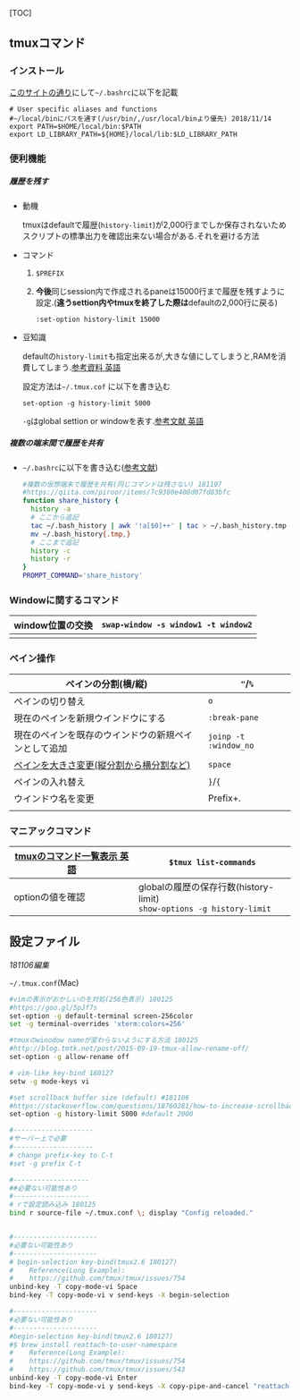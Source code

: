 [TOC]

## tmuxコマンド

### インストール

[このサイトの通り](https://qiita.com/makisyu/items/d6b32d88cdd97b01a00f)にして`~/.bashrc`に以下を記載

```
# User specific aliases and functions
#~/local/binにパスを通す(/usr/bin/,/usr/local/binより優先) 2018/11/14                                                      
export PATH=$HOME/local/bin:$PATH     
export LD_LIBRARY_PATH=${HOME}/local/lib:$LD_LIBRARY_PATH
```

### 便利機能

##### 履歴を残す

* 動機

  tmuxはdefaultで履歴(`history-limit`)が2,000行までしか保存されないためスクリプトの標準出力を確認出来ない場合がある.それを避ける方法

* コマンド

  1. `$PREFIX`

  2. **今後**同じsession内で作成されるpaneは15000行まで履歴を残すように設定.(**違うsettion内やtmuxを終了した際は**defaultの2,000行に戻る)

     `:set-option history-limit 15000 `

* 豆知識

  defaultの`history-limit`も指定出来るが,大きな値にしてしまうと,RAMを消費してしまう.[参考資料 英語](https://stackoverflow.com/questions/18760281/how-to-increase-scrollback-buffer-size-in-tmux)

  設定方法は`~/.tmux.cof` に以下を書き込む

  `set-option -g history-limit 5000`

  `-g`はglobal settion or windowを表す.[参考文献  英語](https://superuser.com/questions/929430/what-does-the-set-g-command-do-in-tmux)

##### 複数の端末間で履歴を共有

* `~/.bashrc`に以下を書き込む([参考文献](https://qiita.com/piroor/items/7c9380e408d07fd83bfc))

  ```bash
  #複数の仮想端末で履歴を共有(同じコマンドは残さない) 181107
  #https://qiita.com/piroor/items/7c9380e408d07fd83bfc
  function share_history {
    history -a
    # ここから追記
    tac ~/.bash_history | awk '!a[$0]++' | tac > ~/.bash_history.tmp
    mv ~/.bash_history{.tmp,}
    # ここまで追記
    history -c
    history -r
  }
  PROMPT_COMMAND='share_history'
  ```


### Windowに関するコマンド

| window位置の交換 | `swap-window -s window1 -t window2` |
| ---------------- | ----------------------------------- |
|                  |                                     |

### ペイン操作

| ペインの分割(横/縦)                                          | `"`/`%`               |
| ------------------------------------------------------------ | --------------------- |
| ペインの切り替え                                             | `o`                   |
| 現在のペインを新規ウインドウにする                           | `:break-pane`         |
| 現在のペインを既存のウインドウの新規ペインとして追加         | `joinp -t :window_no` |
| [ペインを大きさ変更(縦分割から横分割など)](https://superuser.com/questions/493048/how-to-convert-2-horizontal-panes-to-vertical-panes-in-tmux) | `space`               |
| ペインの入れ替え                                             | `}`/`{`               |
| ウインドウ名を変更                                           | Prefix+.              |
|                                                              |                       |

### マニアックコマンド

| [tmuxのコマンド一覧表示 英語](https://gist.github.com/kennyng/816c29eb75e8eb022108) | `$tmux list-commands`                                        |
| ------------------------------------------------------------ | ------------------------------------------------------------ |
| optionの値を確認                                             | globalの履歴の保存行数(history-limit)<br />`show-options -g history-limit` |

## 設定ファイル

*181106編集*

`~/.tmux.conf`(Mac)

``` bash
#vimの表示がおかしいのを対処(256色表示) 180125
#https://goo.gl/5pJf7s
set-option -g default-terminal screen-256color
set -g terminal-overrides 'xterm:colors=256'

#tmuxのwinodow nameが変わらないようにする方法 180125
#http://blog.tmtk.net/post/2015-09-19-tmux-allow-rename-off/
set-option -g allow-rename off

# vim-like key-bind 180127
setw -g mode-keys vi

#set scrollback buffer size (default) #181106
#https://stackoverflow.com/questions/18760281/how-to-increase-scrollback-buffer-size-in-tmux
set-option -g history-limit 5000 #default 2000

#--------------------
#サーバー上で必要
#--------------------
# change prefix-key to C-t                                                                
#set -g prefix C-t

#-------------------
##必要ない可能性あり
#-------------------
# rで設定読み込み 180125
bind r source-file ~/.tmux.conf \; display "Config reloaded."


#---------------------
#必要ない可能性あり
#---------------------
# begin-selection key-bind(tmux2.6 180127)
#    Reference(Long Example):
#    https://github.com/tmux/tmux/issues/754
unbind-key -T copy-mode-vi Space
bind-key -T copy-mode-vi v send-keys -X begin-selection

#---------------------
#必要ない可能性あり
#---------------------
#begin-selection key-bind(tmux2.6 180127) 
#$ brew install reattach-to-user-namespace 
#    Reference(Long Example):
#    https://github.com/tmux/tmux/issues/754
#    https://github.com/tmux/tmux/issues/543
unbind-key -T copy-mode-vi Enter
bind-key -T copy-mode-vi y send-keys -X copy-pipe-and-cancel "reattach-to-user-namespace pbcopy"



```





